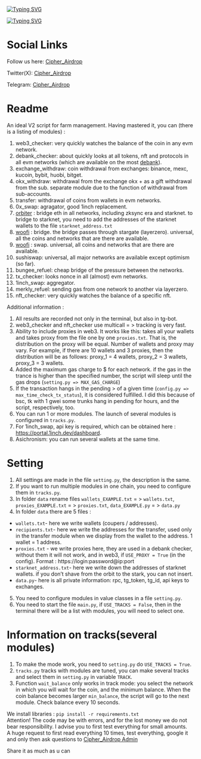 [![Typing SVG](https://readme-typing-svg.demolab.com/?lines=ALL+in+one+V2+By+Cipher_Airdrop)](https://git.io/typing-svg)


[![Typing SVG](https://readme-typing-svg.demolab.com/?lines=This+Script+credit+goes+to;someone+else)](https://git.io/typing-svg)

<h1>Social Links</h1>

Follow us here: [Cipher_Airdrop](https://linktr.ee/cadrop)

Twitter(X): [Cipher_Airdrop](https://x.com/cipher_airdrop)

Telegram: [Cipher_Airdrop](https://t.me/Cipher_Airdrop)


<h1>Readme</h1>
An ideal V2 script for farm management. Having mastered it, you can (there is a listing of modules) :

1. web3_checker: very quickly watches the balance of the coin in any evm network.
2. debank_checker: about quickly looks at all tokens, nft and protocols in all evm networks (which are available on the most [debank](https://debank.com/)).
3. exchange_withdraw: coin withdrawal from exchanges: binance, mexc, kucoin, bybit, huobi, bitget.
4. okx_withdraw: withdrawal from the exchange okx + as a gift withdrawal from the sub. separate module due to the function of withdrawal from sub-accounts.
5. transfer: withdrawal of coins from wallets in evm networks.
6. 0x_swap: agragator, good 1inch replacement.
7. [orbiter](https://www.orbiter.finance/) : bridge eth in all networks, including zksync era and starknet. to bridge to starknet, you need to add the addresses of the starknet wallets to the file `starknet_address.txt`
8. [woofi](https://fi.woo.org/) : bridge. the bridge passes through stargate (layerzero). universal, all the coins and networks that are there are available.
9. [woofi](https://fi.woo.org/) : swap. universal, all coins and networks that are there are available.
10. sushiswap: universal, all major networks are available except optimism (so far).
11. bungee_refuel: cheap bridge of the pressure between the networks.
12. tx_checker: looks nonce in all (almost) evm networks.
13. 1inch_swap: aggregator.
14. merkly_refuel: sending gas from one network to another via layerzero.
15. nft_checker: very quickly watches the balance of a specific nft.

Additional information :

1. All results are recorded not only in the terminal, but also in tg-bot.
2. web3_checker and nft_checker use multicall = > tracking is very fast.
3. Ability to include proxies in web3. It works like this: takes all your wallets and takes proxy from the file one by one `proxies.txt`. That is, the distribution on the proxy will be equal. Number of wallets and proxy may vary. For example, if there are 10 wallets and 3 proxies, then the distribution will be as follows: proxy_1 = 4 wallets, proxy_2 = 3 wallets, proxy_3 = 3 wallets.
4. Added the maximum gas charge to $ for each network. if the gas in the trance is higher than the specified number, the script will sleep until the gas drops (`setting.py => MAX_GAS_CHARGE`)
5. If the transaction hangs in the pending > of a given time (`config.py => max_time_check_tx_status`), it is considered fulfilled. I did this because of bsc, tk with 1 gwei some trunks hang in pending for hours, and the script, respectively, too.
6. You can run 1 or more modules. The launch of several modules is configured in `tracks.py`.
7. For 1inch_swap, api key is required, which can be obtained here : https://portal.1inch.dev/dashboard.
8. Asichronism: you can run several wallets at the same time.


<h1>Setting</h1>

1. All settings are made in the file `setting.py`, the description is the same.<br>
2. If you want to run multiple modules in one chain, you need to configure them in `tracks.py`.<br>
3. In folder `data` rename files `wallets_EXAMPLE.txt` = > `wallets.txt`, `proxies_EXAMPLE.txt` = > `proxies.txt`, `data_EXAMPLE.py` = > `data.py`<br>
4. In folder `data` there are 5 files :
- `wallets.txt`- here we write wallets (coupers / addresses).
- `recipients.txt`- here we write the addresses for the transfer, used only in the transfer module when we display from the wallet to the address. 1 wallet = 1 address.
- `proxies.txt` - we write proxies here, they are used in a debank checker, without them it will not work, and in web3, if `USE_PROXY = True` (in the config). Format : https://login:password@ip:port
- `starknet_address.txt`- here we write down the addresses of starknet wallets. if you don’t shave from the orbit to the stark, you can not insert.
- `data.py`- here is all private information: rpc, tg_token, tg_id, api keys to exchanges.

5. You need to configure modules in value classes in a file `setting.py`.
6. You need to start the file `main.py`, if `USE_TRACKS = False`, then in the terminal there will be a list with modules, you will need to select one.

<h1>Information on tracks(several modules)</h1>

1. To make the mode work, you need to `setting.py` do `USE_TRACKS = True`.<br>
2. `tracks.py` tracks with modules are tuned, you can make several tracks and select them in `setting.py` in variable `TRACK`.<br>
3. Function `wait_balance` only works in track mode: you select the network in which you will wait for the coin, and the minimum balance. When the coin balance becomes larger `min_balance`, the script will go to the next module. Check balance every 10 seconds.<br>

We install libraries : `pip install -r requirements.txt`<br>
Attention! The code may be with errors, and for the lost money we do not bear responsibility. I advise you to first test everything for small amounts.<br>
A huge request to first read everything 10 times, test everything, google it and only then ask questions to [Cipher_Airdrop Admin](https://t.me/Ma63838373)

<p>Share it as much as u can</p>

